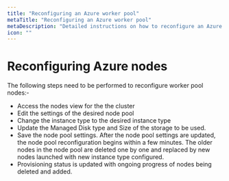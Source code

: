 ```yaml
---
title: "Reconfiguring an Azure worker pool"
metaTitle: "Reconfiguring an Azure worker pool"
metaDescription: "Detailed instructions on how to reconfigure an Azure worker pool in Spectro Cloud"
icon: ""
---
```


# Reconfiguring Azure nodes

The following steps need to be performed to reconfigure worker pool nodes:-

* Access the nodes view for the the cluster
* Edit the settings of the desired node pool
* Change the instance type to the desired instance type
* Update the Managed Disk  type and Size of the storage to be used.
* Save the node pool settings. After the node pool settings are updated, the node pool reconfiguration begins within a few minutes. The older nodes in the node pool are deleted one by one and replaced by new nodes launched with new instance type configured.
* Provisioning status is updated with ongoing progress of nodes being deleted and added.
